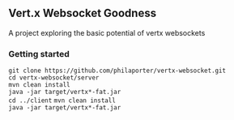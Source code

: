 ## Vert.x Websocket Goodness
A project exploring the basic potential of vertx websockets

### Getting started
`git clone https://github.com/philaporter/vertx-websocket.git`<br />
`cd vertx-websocket/server`<br />
`mvn clean install`<br />
`java -jar target/vertx*-fat.jar`<br />
`cd ../client`
`mvn clean install`<br />
`java -jar target/vertx*-fat.jar`
